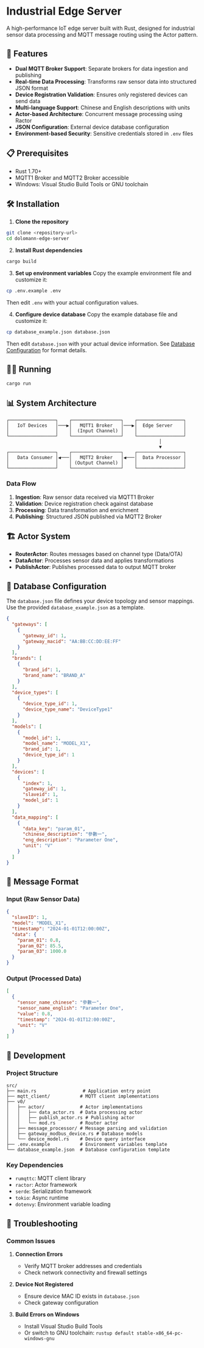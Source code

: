 # Industrial Edge Server

A high-performance IoT edge server built with Rust, designed for industrial sensor data processing and MQTT message routing using the Actor pattern.

## 🚀 Features

- **Dual MQTT Broker Support**: Separate brokers for data ingestion and publishing
- **Real-time Data Processing**: Transforms raw sensor data into structured JSON format
- **Device Registration Validation**: Ensures only registered devices can send data
- **Multi-language Support**: Chinese and English descriptions with units
- **Actor-based Architecture**: Concurrent message processing using Ractor
- **JSON Configuration**: External device database configuration
- **Environment-based Security**: Sensitive credentials stored in `.env` files

## 📋 Prerequisites

- Rust 1.70+ 
- MQTT1 Broker and MQTT2 Broker accessible
- Windows: Visual Studio Build Tools or GNU toolchain

## 🛠️ Installation

1. **Clone the repository**
```bash
git clone <repository-url>
cd dolomann-edge-server
```

2. **Install Rust dependencies**
```bash
cargo build
```

3. **Set up environment variables**
Copy the example environment file and customize it:
```bash
cp .env.example .env
```
Then edit `.env` with your actual configuration values.

4. **Configure device database**
Copy the example database file and customize it:
```bash
cp database_example.json database.json
```
Then edit `database.json` with your actual device information. See [Database Configuration](#-database-configuration) for format details.

## 🏃‍♂️ Running

```bash
cargo run
```

## 📊 System Architecture

```
┌─────────────────┐    ┌──────────────────┐    ┌─────────────────┐
│   IoT Devices   │───▶│   MQTT1 Broker   │───▶│  Edge Server    │
│                 │    │  (Input Channel) │    │                 │
└─────────────────┘    └──────────────────┘    └─────────────────┘
                                                        │
                                                        ▼
┌─────────────────┐    ┌──────────────────┐    ┌─────────────────┐
│   Data Consumer │◀───│   MQTT2 Broker   │◀───│  Data Processor │
│                 │    │ (Output Channel) │    │                 │
└─────────────────┘    └──────────────────┘    └─────────────────┘
```

### Data Flow

1. **Ingestion**: Raw sensor data received via MQTT1 Broker
2. **Validation**: Device registration check against database
3. **Processing**: Data transformation and enrichment
4. **Publishing**: Structured JSON published via MQTT2 Broker

## 🏗️ Actor System

- **RouterActor**: Routes messages based on channel type (Data/OTA)
- **DataActor**: Processes sensor data and applies transformations
- **PublishActor**: Publishes processed data to output MQTT broker

## 📁 Database Configuration

The `database.json` file defines your device topology and sensor mappings. Use the provided `database_example.json` as a template.

```json
{
  "gateways": [
    {
      "gateway_id": 1,
      "gateway_macid": "AA:BB:CC:DD:EE:FF"
    }
  ],
  "brands": [
    {
      "brand_id": 1,
      "brand_name": "BRAND_A"
    }
  ],
  "device_types": [
    {
      "device_type_id": 1,
      "device_type_name": "DeviceType1"
    }
  ],
  "models": [
    {
      "model_id": 1,
      "model_name": "MODEL_X1",
      "brand_id": 1,
      "device_type_id": 1
    }
  ],
  "devices": [
    {
      "index": 1,
      "gateway_id": 1,
      "slaveid": 1,
      "model_id": 1
    }
  ],
  "data_mapping": [
    {
      "data_key": "param_01",
      "chinese_description": "參數一",
      "eng_description": "Parameter One",
      "unit": "V"
    }
  ]
}
```

## 📡 Message Format

### Input (Raw Sensor Data)
```json
{
  "slaveID": 1,
  "model": "MODEL_X1",
  "timestamp": "2024-01-01T12:00:00Z",
  "data": {
    "param_01": 0.8,
    "param_02": 85.5,
    "param_03": 1000.0
  }
}
```

### Output (Processed Data)
```json
[
  {
    "sensor_name_chinese": "參數一",
    "sensor_name_english": "Parameter One",
    "value": 0.8,
    "timestamp": "2024-01-01T12:00:00Z",
    "unit": "V"
  }
]
```

## 🔧 Development

### Project Structure
```
src/
├── main.rs                 # Application entry point
├── mqtt_client/           # MQTT client implementations
├── v0/
│   ├── actor/             # Actor implementations
│   │   ├── data_actor.rs  # Data processing actor
│   │   ├── publish_actor.rs # Publishing actor
│   │   └── mod.rs         # Router actor
│   ├── message_processor/ # Message parsing and validation
│   ├── gateway_modbus_device.rs # Database models
│   └── device_model.rs    # Device query interface
├── .env.example           # Environment variables template
└── database_example.json  # Database configuration template
```

### Key Dependencies
- `rumqttc`: MQTT client library
- `ractor`: Actor framework
- `serde`: Serialization framework
- `tokio`: Async runtime
- `dotenvy`: Environment variable loading

## 🐛 Troubleshooting

### Common Issues

1. **Connection Errors**
   - Verify MQTT broker addresses and credentials
   - Check network connectivity and firewall settings

2. **Device Not Registered**
   - Ensure device MAC ID exists in `database.json`
   - Check gateway configuration

3. **Build Errors on Windows**
   - Install Visual Studio Build Tools
   - Or switch to GNU toolchain: `rustup default stable-x86_64-pc-windows-gnu`

